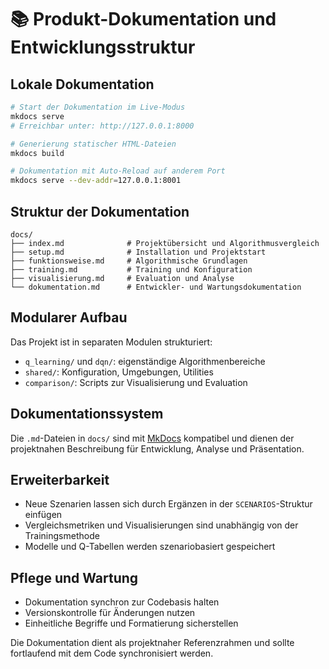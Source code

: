 # 📚 Produkt-Dokumentation und Entwicklungsstruktur

## Lokale Dokumentation

```bash
# Start der Dokumentation im Live-Modus
mkdocs serve
# Erreichbar unter: http://127.0.0.1:8000
```

```bash
# Generierung statischer HTML-Dateien
mkdocs build
```

```bash
# Dokumentation mit Auto-Reload auf anderem Port
mkdocs serve --dev-addr=127.0.0.1:8001
```

## Struktur der Dokumentation

```plaintext
docs/
├── index.md              # Projektübersicht und Algorithmusvergleich
├── setup.md              # Installation und Projektstart
├── funktionsweise.md     # Algorithmische Grundlagen
├── training.md           # Training und Konfiguration
├── visualisierung.md     # Evaluation und Analyse
└── dokumentation.md      # Entwickler- und Wartungsdokumentation
```

## Modularer Aufbau

Das Projekt ist in separaten Modulen strukturiert:

- `q_learning/` und `dqn/`: eigenständige Algorithmenbereiche
- `shared/`: Konfiguration, Umgebungen, Utilities
- `comparison/`: Scripts zur Visualisierung und Evaluation

## Dokumentationssystem

Die `.md`-Dateien in `docs/` sind mit [MkDocs](https://www.mkdocs.org/) kompatibel und dienen der projektnahen Beschreibung für Entwicklung, Analyse und Präsentation.

## Erweiterbarkeit

- Neue Szenarien lassen sich durch Ergänzen in der `SCENARIOS`-Struktur einfügen
- Vergleichsmetriken und Visualisierungen sind unabhängig von der Trainingsmethode
- Modelle und Q-Tabellen werden szenariobasiert gespeichert

## Pflege und Wartung

- Dokumentation synchron zur Codebasis halten
- Versionskontrolle für Änderungen nutzen
- Einheitliche Begriffe und Formatierung sicherstellen

Die Dokumentation dient als projektnaher Referenzrahmen und sollte fortlaufend mit dem Code synchronisiert werden.
